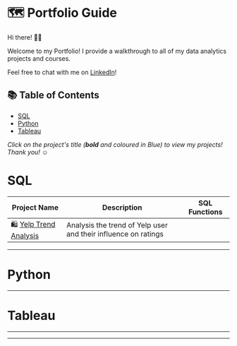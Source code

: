# 🗺 Portfolio Guide

Hi there! 🙋‍♂️

Welcome to my Portfolio! I provide a walkthrough to all of my data analytics projects and courses.

Feel free to chat with me on [LinkedIn](https://www.linkedin.com/in/don-n-huynh/)! 

## 📚 Table of Contents
- [SQL](#sql)
- [Python](#python)
- [Tableau](#tableau)


_Click on the project's title (**bold** and coloured in Blue) to view my projects! Thank you! ☺️_

# SQL

| Project Name | Description | SQL Functions |
|---|---|---|
| 🛍 [Yelp Trend Analysis](https://github.com/donhy/Yelp-Trend-Analysis) | Analysis the trend of Yelp user and their influence on ratings|  |  


***

# Python



***

# Tableau


***


***
